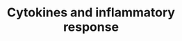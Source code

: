 ---
annotations:
- id: CL:0000771
  parent: animal cell
  type: Cell Type Ontology
  value: eosinophil
- id: CL:0000775
  parent: animal cell
  type: Cell Type Ontology
  value: neutrophil
- id: PW:0000003
  parent: signaling pathway
  type: Pathway Ontology
  value: signaling pathway
- id: CL:0000115
  parent: native cell
  type: Cell Type Ontology
  value: endothelial cell
- id: CL:0000786
  parent: native cell
  type: Cell Type Ontology
  value: plasma cell
- id: CL:0000235
  parent: native cell
  type: Cell Type Ontology
  value: macrophage
- id: CL:0000037
  parent: stem cell
  type: Cell Type Ontology
  value: hematopoietic stem cell
- id: CL:0000912
  parent: native cell
  type: Cell Type Ontology
  value: helper T cell
- id: CL:0000236
  parent: native cell
  type: Cell Type Ontology
  value: B cell
- id: CL:0000097
  parent: native cell
  type: Cell Type Ontology
  value: mast cell
- id: CL:0000057
  parent: animal cell
  type: Cell Type Ontology
  value: fibroblast
- id: CL:0000623
  parent: native cell
  type: Cell Type Ontology
  value: natural killer cell
authors:
- S.Burel
- MaintBot
- AlexanderPico
- Thomas
- FerryJagers
- Jack007
- Egonw
- Ryanmiller
- Khanspers
- Wpblocked
- Eweitz
citedin:
- link: PMC9377275
  title: 'Identifying Drug-Induced Liver Injury Associated With Inflammation-Drug
    and Drug-Drug Interactions in Pharmacologic Treatments for COVID-19 by Bioinformatics
    and System Biology Analyses: The Role of Pregnane X Receptor (2022)'
- link: PMC8891742
  title: AMP5A modulates Toll-like receptors 7 and 8 single-stranded RNA immune responses
    in PMA-differentiated THP-1 and PBMC (2022)
- link: PMC7889506
  title: 'Adjunct N-Acetylcysteine Treatment in Hospitalized Patients With HIV-Associated
    Tuberculosis Dampens the Oxidative Stress in Peripheral Blood: Results From the
    RIPENACTB Study Trial (2021)'
- link: PMC7756074
  title: A Network-Based Analysis Reveals the Mechanism Underlying Vitamin D in Suppressing
    Cytokine Storm and Virus in SARS-CoV-2 Infection (2020)
- link: PMC7702209
  title: LMWF5A suppresses cytokine release by modulating select inflammatory transcription
    factor activity in stimulated PBMC (2020)
- link: PMC7573595
  title: Finding disease modules for cancer and COVID-19 in gene co-expression networks
    with the Core&Peel method (2020)
- link: PMC7249325
  title: Adverse outcome pathways as a tool for the design of testing strategies to
    support the safety assessment of emerging advanced materials at the nanoscale
    (2020)
- link: PMC4732610
  title: Transcriptional Analysis of T Cells Resident in Human Skin (2016)
- link: 10.1093/toxsci/kfx252
  title: A Data Fusion Pipeline for Generating and Enriching Adverse Outcome Pathway
    Descriptions
- link: 10.1097/MD.0000000000033917
  title: Exploring the pharmacological mechanism of Duhuo Jisheng Decoction in treating
    intervertebral disc degeneration based on network pharmacology (2023)
- link: PMC12034122
  title: Characterization and comparative profiling of piRNAs in serum biopsies of
    pediatric Wilms tumor patients (2025)
communities:
- CPTAC
- ONTOX
- PancCanNet
description: 'Inflammation is a protective response to infection by the immune system
  that requires communication between different classes of immune cells to coordinate
  their actions. Acute inflammation is an important part of the immune response, but
  chronic inappropriate inflammation can lead to destruction of tissues in autoimmune
  disorders and perhaps neurodegenerative or cardiovascular disease. Secreted cytokine
  proteins provide signals between immune cells to coordinate the inflammatory response.
  Sources: [BioCarta](http://www.biocarta.com/pathfiles/h_inflamPathway.asp).'
last-edited: 2025-03-04
ndex: a1aaee6d-8b5f-11eb-9e72-0ac135e8bacf
organisms:
- Homo sapiens
redirect_from:
- /index.php/Pathway:WP530
- /instance/WP530
- /instance/WP530_r137116
revision: r137116
schema-jsonld:
- '@context': https://schema.org/
  '@id': https://wikipathways.github.io/pathways/WP530.html
  '@type': Dataset
  creator:
    '@type': Organization
    name: WikiPathways
  description: 'Inflammation is a protective response to infection by the immune system
    that requires communication between different classes of immune cells to coordinate
    their actions. Acute inflammation is an important part of the immune response,
    but chronic inappropriate inflammation can lead to destruction of tissues in autoimmune
    disorders and perhaps neurodegenerative or cardiovascular disease. Secreted cytokine
    proteins provide signals between immune cells to coordinate the inflammatory response.
    Sources: [BioCarta](http://www.biocarta.com/pathfiles/h_inflamPathway.asp).'
  keywords:
  - CD4
  - CSF1
  - CSF2
  - CSF3
  - CXCL1
  - CXCL2
  - HLA-DRA
  - HLA-DRB1
  - IFN1@
  - IFNB1
  - IFNG
  - IL10
  - IL11
  - IL12
  - IL12B
  - IL13
  - IL15
  - IL1A
  - IL1B
  - IL2
  - IL3
  - IL4
  - IL5
  - IL6
  - IL7
  - PDGFA
  - TGFB1
  - TNF
  - TRA
  - TRB
  license: CC0
  name: Cytokines and inflammatory response
seo: CreativeWork
title: Cytokines and inflammatory response
wpid: WP530
---